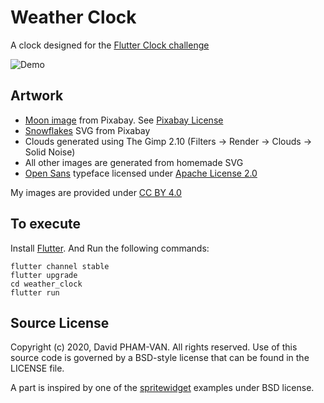 # Weather Clock

A clock designed for the [Flutter Clock challenge](https://flutter.dev/clock)

![Demo](https://media.githubusercontent.com/media/DavBfr/weather_clock/master/weather_clock.gif)

## Artwork

- [Moon image](https://pixabay.com/photos/astronomy-full-moon-luna-moon-1869760/) from Pixabay. See [Pixabay License](https://pixabay.com/service/terms/#license)
- [Snowflakes](https://pixabay.com/vectors/snowflake-gray-fall-sky-grey-304521/) SVG from Pixabay
- Clouds generated using The Gimp 2.10 (Filters -> Render -> Clouds -> Solid Noise)
- All other images are generated from homemade SVG
- [Open Sans](https://www.opensans.com/) typeface licensed under [Apache License 2.0](https://www.apache.org/licenses/LICENSE-2.0)

My images are provided under [CC BY 4.0](https://creativecommons.org/licenses/by/4.0/)

## To execute

Install [Flutter](https://flutter.dev/docs/get-started/install). And Run the following commands:

```shell
flutter channel stable
flutter upgrade
cd weather_clock
flutter run
```

## Source License

Copyright (c) 2020, David PHAM-VAN. All rights reserved. Use of this source code is governed by a BSD-style license that can be found in the LICENSE file.

A part is inspired by one of the [spritewidget](https://pub.dev/packages/spritewidget) examples under BSD license.
